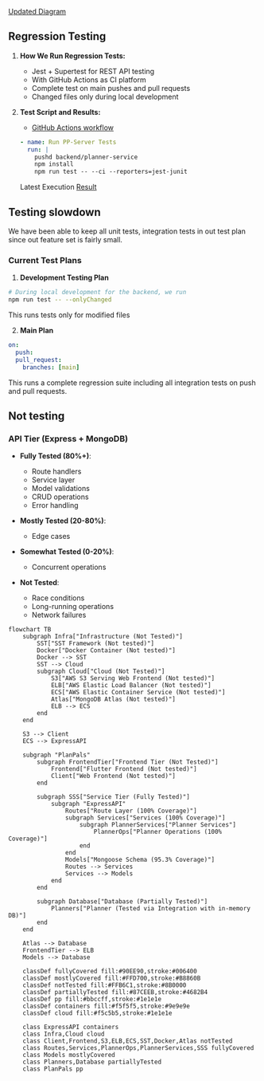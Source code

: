 [Updated Diagram](./Diagram.md)

## Regression Testing

1. **How We Run Regression Tests:**
   - Jest + Supertest for REST API testing
   - With GitHub Actions as CI platform
   - Complete test on main pushes and pull requests
   - Changed files only during local development

2. **Test Script and Results:**
   - [GitHub Actions workflow](../../.github/workflows/main.yml) 
   ```yaml
   - name: Run PP-Server Tests
     run: |
       pushd backend/planner-service
       npm install
       npm run test -- --ci --reporters=jest-junit
   ```

   Latest Execution [Result](https://github.com/Adrian-Moreira/PlanPals/runs/32504914720)

## Testing slowdown

We have been able to keep all unit tests, integration tests in out test plan since out feature set is fairly small.

### Current Test Plans

1. **Development Testing Plan**
```bash
# During local development for the backend, we run
npm run test -- --onlyChanged
```
This runs tests only for modified files

2. **Main Plan**
```yaml
on:
  push:
  pull_request:
    branches: [main]
```
This runs a complete regression suite including all integration tests on push and pull requests.

## Not testing

### API Tier (Express + MongoDB)
- **Fully Tested (80%+)**:
  - Route handlers
  - Service layer
  - Model validations
  - CRUD operations
  - Error handling

- **Mostly Tested (20-80%)**:
  - Edge cases

- **Somewhat Tested (0-20%)**:
  - Concurrent operations
  
- **Not Tested**:
  - Race conditions
  - Long-running operations
  - Network failures

```mermaid
flowchart TB
    subgraph Infra["Infrastructure (Not Tested)"]
        SST["SST Framework (Not tested)"]
        Docker["Docker Container (Not tested)"]
        Docker --> SST
        SST --> Cloud
        subgraph Cloud["Cloud (Not Tested)"]
            S3["AWS S3 Serving Web Frontend (Not tested)"]
            ELB["AWS Elastic Load Balancer (Not tested)"]
            ECS["AWS Elastic Container Service (Not tested)"]
            Atlas["MongoDB Atlas (Not tested)"]
            ELB --> ECS
        end
    end

    S3 --> Client
    ECS --> ExpressAPI

    subgraph "PlanPals"
        subgraph FrontendTier["Frontend Tier (Not Tested)"]
            Frontend["Flutter Frontend (Not tested)"]
            Client["Web Frontend (Not tested)"]
        end

        subgraph SSS["Service Tier (Fully Tested)"]
            subgraph "ExpressAPI"
                Routes["Route Layer (100% Coverage)"]
                subgraph Services["Services (100% Coverage)"]
                    subgraph PlannerServices["Planner Services"]
                        PlannerOps["Planner Operations (100% Coverage)"]
                    end
                end
                Models["Mongoose Schema (95.3% Coverage)"]
                Routes --> Services
                Services --> Models
            end
        end

        subgraph Database["Database (Partially Tested)"]
            Planners["Planner (Tested via Integration with in-memory DB)"]
        end
    end

    Atlas --> Database
    FrontendTier --> ELB
    Models --> Database

    classDef fullyCovered fill:#90EE90,stroke:#006400
    classDef mostlyCovered fill:#FFD700,stroke:#B8860B
    classDef notTested fill:#FFB6C1,stroke:#8B0000
    classDef partiallyTested fill:#87CEEB,stroke:#4682B4
    classDef pp fill:#bbccff,stroke:#1e1e1e
    classDef containers fill:#f5f5f5,stroke:#9e9e9e
    classDef cloud fill:#f5c5b5,stroke:#1e1e1e

    class ExpressAPI containers
    class Infra,Cloud cloud
    class Client,Frontend,S3,ELB,ECS,SST,Docker,Atlas notTested
    class Routes,Services,PlannerOps,PlannerServices,SSS fullyCovered
    class Models mostlyCovered
    class Planners,Database partiallyTested
    class PlanPals pp
```